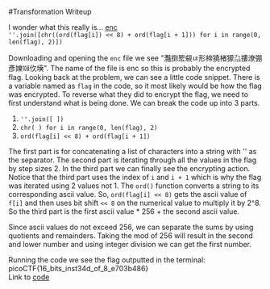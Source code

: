 #Transformation Writeup

I wonder what this really is... [enc](https://mercury.picoctf.net/static/1d8a5a2779c4dc24999f0358d7a1a786/enc) \
`''.join([chr((ord(flag[i]) << 8) + ord(flag[i + 1])) for i in range(0, len(flag), 2)])`

Downloading and opening the `enc` file we see "灩捯䍔䙻ㄶ形楴獟楮獴㌴摟潦弸彥㜰㍢㐸㙽". The name of the file is enc so this is
probably the encrypted flag. Looking back at the problem, we can see a little code snippet. There is a variable named as
`flag` in the code, so it most likely would be how the flag was encrypted. To reverse what they did to encrypt the flag, we
need to first understand what is being done. We can break the code up into 3 parts.
1. `''.join([ ])`
2. `chr( ) for i in range(0, len(flag), 2)`
3. `ord(flag[i] << 8) + ord(flag[i + 1])`

The first part is for concatenating a list of characters into a string with '' as the separator. The second part is iterating
through all the values in the flag by step sizes 2. In the third part we can finally see the encrypting action.
Notice that the third part uses the index of `i` and `i + 1` which is why the flag was iterated using 2 values not 1.
The `ord()` function converts a string to its corresponding ascii value. So, `ord(flag[i] << 8)` gets the ascii value of
`f[i]` and then uses bit shift `<< 8` on the numerical value to multiply it by 2^8. So the third part is the first
ascii value * 256 + the second ascii value.

Since ascii values do not exceed 256, we can separate the sums by using quotients and remainders. Taking the mod of 256
will result in the second and lower number and using integer division we can get the first number.

Running the code we see the flag outputted in the terminal: picoCTF{16_bits_inst34d_of_8_e703b486}\
Link to [code](../src/main/python/transformation.py)
